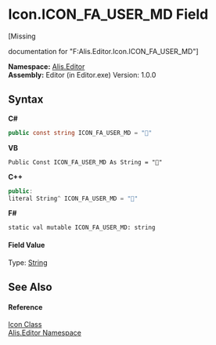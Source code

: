 # Icon.ICON_FA_USER_MD Field
 

\[Missing <summary> documentation for "F:Alis.Editor.Icon.ICON_FA_USER_MD"\]

**Namespace:**&nbsp;<a href="b150ade4-39de-a232-5f06-d3cdc1b2c538">Alis.Editor</a><br />**Assembly:**&nbsp;Editor (in Editor.exe) Version: 1.0.0

## Syntax

**C#**<br />
``` C#
public const string ICON_FA_USER_MD = ""
```

**VB**<br />
``` VB
Public Const ICON_FA_USER_MD As String = ""
```

**C++**<br />
``` C++
public:
literal String^ ICON_FA_USER_MD = ""
```

**F#**<br />
``` F#
static val mutable ICON_FA_USER_MD: string
```


#### Field Value
Type: <a href="https://docs.microsoft.com/dotnet/api/system.string" target="_blank">String</a>

## See Also


#### Reference
<a href="cc0f883c-67f8-f772-c6d7-a60b129f22a7">Icon Class</a><br /><a href="b150ade4-39de-a232-5f06-d3cdc1b2c538">Alis.Editor Namespace</a><br />